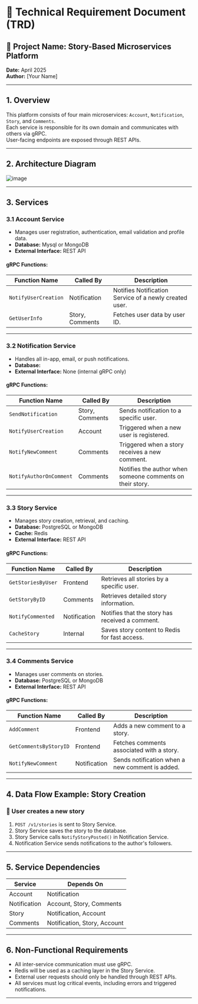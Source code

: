 # 📄 Technical Requirement Document (TRD)

## 🎯 Project Name: Story-Based Microservices Platform  
**Date:** April 2025  
**Author:** [Your Name]

---

## 1. Overview

This platform consists of four main microservices: `Account`, `Notification`, `Story`, and `Comments`.  
Each service is responsible for its own domain and communicates with others via gRPC.  
User-facing endpoints are exposed through REST APIs.

---

## 2. Architecture Diagram

![image](https://github.com/user-attachments/assets/efdc1427-0bb8-4c36-859f-8d2b63292950)

---

## 3. Services

### 3.1 Account Service

- Manages user registration, authentication, email validation and profile data.
- **Database:** Mysql or MongoDB
- **External Interface:** REST API

#### gRPC Functions:

| Function Name        | Called By       | Description                                          |
|----------------------|-----------------|------------------------------------------------------|
| `NotifyUserCreation` | Notification    | Notifies Notification Service of a newly created user. |
| `GetUserInfo`        | Story, Comments | Fetches user data by user ID.                       |

---

### 3.2 Notification Service

- Handles all in-app, email, or push notifications.
- **Database:** 
- **External Interface:** None (internal gRPC only)

#### gRPC Functions:

| Function Name                     | Called By     | Description                                         |
|----------------------------------|---------------|-----------------------------------------------------|
| `SendNotification`               | Story, Comments | Sends notification to a specific user.              |
| `NotifyUserCreation`            | Account        | Triggered when a new user is registered.            |
| `NotifyNewComment`              | Comments       | Triggered when a story receives a new comment.      |
| `NotifyAuthorOnComment`         | Comments       | Notifies the author when someone comments on their story. |

---

### 3.3 Story Service

- Manages story creation, retrieval, and caching.
- **Database:** PostgreSQL or MongoDB  
- **Cache:** Redis  
- **External Interface:** REST API

#### gRPC Functions:

| Function Name            | Called By     | Description                                       |
|--------------------------|---------------|---------------------------------------------------|
| `GetStoriesByUser`       | Frontend      | Retrieves all stories by a specific user.         |
| `GetStoryByID`           | Comments      | Retrieves detailed story information.             |
| `NotifyCommented`        | Notification  | Notifies that the story has received a comment.   |
| `CacheStory`             | Internal      | Saves story content to Redis for fast access.     |

---

### 3.4 Comments Service

- Manages user comments on stories.
- **Database:** PostgreSQL or MongoDB  
- **External Interface:** REST API

#### gRPC Functions:

| Function Name                | Called By     | Description                                     |
|------------------------------|---------------|-------------------------------------------------|
| `AddComment`                 | Frontend      | Adds a new comment to a story.                  |
| `GetCommentsByStoryID`       | Frontend      | Fetches comments associated with a story.       |
| `NotifyNewComment`           | Notification  | Sends notification when a new comment is added. |

---

## 4. Data Flow Example: Story Creation

### 📘 User creates a new story

1. `POST /v1/stories` is sent to Story Service.
2. Story Service saves the story to the database.
3. Story Service calls `NotifyStoryPosted()` in Notification Service.
4. Notification Service sends notifications to the author's followers.

---

## 5. Service Dependencies

| Service      | Depends On              |
|--------------|--------------------------|
| Account      | Notification             |
| Notification | Account, Story, Comments |
| Story        | Notification, Account    |
| Comments     | Notification, Story, Account |

---

## 6. Non-Functional Requirements

- All inter-service communication must use gRPC.
- Redis will be used as a caching layer in the Story Service.
- External user requests should only be handled through REST APIs.
- All services must log critical events, including errors and triggered notifications.

---
